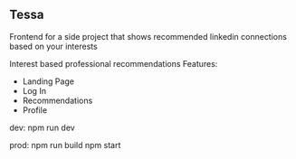 ## Tessa

Frontend for a side project that shows recommended linkedin connections based on your interests

Interest based professional recommendations
Features:
- Landing Page
- Log In
- Recommendations
- Profile

dev:
npm run dev

prod:
npm run build
npm start
